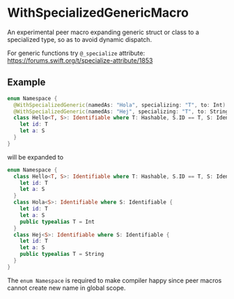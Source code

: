 # WithSpecializedGenericMacro

An experimental peer macro expanding generic struct or class to a specialized type, so as to avoid dynamic dispatch.

For generic functions try `@_specialize` attribute: https://forums.swift.org/t/specialize-attribute/1853

## Example

```swift
enum Namespace {
  @WithSpecializedGeneric(namedAs: "Hola", specializing: "T", to: Int)
  @WithSpecializedGeneric(namedAs: "Hej", specializing: "T", to: String)
  class Hello<T, S>: Identifiable where T: Hashable, S.ID == T, S: Identifiable {
    let id: T
    let a: S
  }
}
```

will be expanded to

```swift
enum Namespace {
  class Hello<T, S>: Identifiable where T: Hashable, S.ID == T, S: Identifiable {
    let id: T
    let a: S
  }
  class Hola<S>: Identifiable where S: Identifiable {
    let id: T
    let a: S
    public typealias T = Int
  }
  class Hej<S>: Identifiable where S: Identifiable {
    let id: T
    let a: S
    public typealias T = String
  }
}
```

The `enum Namespace` is required to make compiler happy since peer macros cannot create new name in global scope.